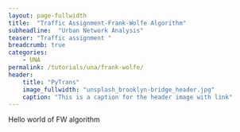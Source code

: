 ```yaml
---
layout: page-fullwidth
title:  "Traffic Assignment-Frank-Wolfe Algorithm"
subheadline:  "Urban Network Analysis"
teaser: "Traffic assignment "
breadcrumb: true
categories:
    - UNA
permalink: /tutorials/una/frank-wolfe/
header:
    title: "PyTrans"
    image_fullwidth: "unsplash_brooklyn-bridge_header.jpg"
    caption: "This is a caption for the header image with link"
---
```

Hello world of FW algorithm